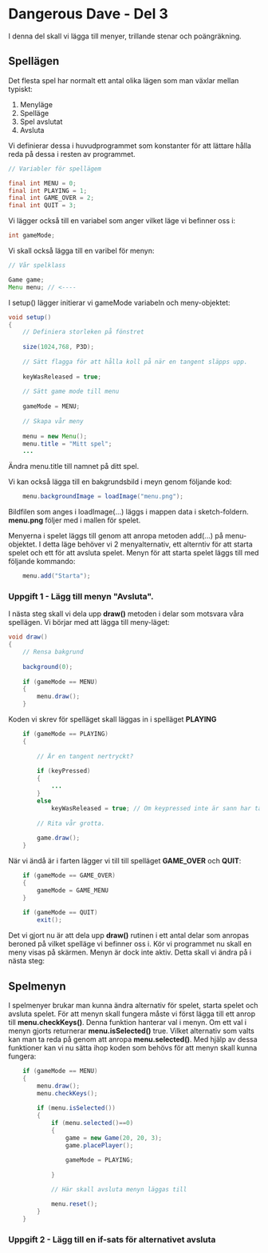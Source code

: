 # Dangerous Dave - Del 3

I denna del skall vi lägga till menyer, trillande stenar och poängräkning.

## Spellägen

Det flesta spel har normalt ett antal olika lägen som man växlar mellan typiskt:

 1. Menyläge
 1. Spelläge
 1. Spel avslutat
 1. Avsluta

Vi definierar dessa i huvudprogrammet som konstanter för att lättare hålla reda på dessa i resten av programmet.

```java
// Variabler för spellägem

final int MENU = 0;
final int PLAYING = 1;
final int GAME_OVER = 2;
final int QUIT = 3;
```

Vi lägger också till en variabel som anger vilket läge vi befinner oss i:

```java
int gameMode;
```

Vi skall också lägga till en varibel för menyn:

```java
// Vår spelklass

Game game;
Menu menu; // <----
```

I setup() lägger initierar vi gameMode variabeln och meny-objektet:

```java
void setup() 
{
    // Definiera storleken på fönstret
    
    size(1024,768, P3D);
            
    // Sätt flagga för att hålla koll på när en tangent släpps upp.
    
    keyWasReleased = true;
    
    // Sätt game mode till menu
    
    gameMode = MENU;
    
    // Skapa vår meny
    
    menu = new Menu();
    menu.title = "Mitt spel";
    ...
```

Ändra menu.title till namnet på ditt spel.

Vi kan också lägga till en bakgrundsbild i meyn genom följande kod:

```java
    menu.backgroundImage = loadImage("menu.png");
```

Bildfilen som anges i loadImage(...) läggs i mappen data i sketch-foldern. **menu.png** följer med i mallen för spelet.

Menyerna i spelet läggs till genom att anropa metoden add(...) på menu-objektet. I detta läge behöver vi 2 menyalternativ, ett alterntiv för att starta spelet och ett för att avsluta spelet. Menyn för att starta spelet läggs till med följande kommando:

```java
    menu.add("Starta");
```

### Uppgift 1 - Lägg till menyn "Avsluta".

I nästa steg skall vi dela upp **draw()** metoden i delar som motsvara våra spellägen. Vi börjar med att lägga till meny-läget:

```java
void draw()
{
    // Rensa bakgrund
    
    background(0);
    
    if (gameMode == MENU)
    {
        menu.draw();
    }
```

Koden vi skrev för spelläget skall läggas in i spelläget **PLAYING**

```java
    if (gameMode == PLAYING)
    {
        
        // Är en tangent nertryckt?
        
        if (keyPressed)
        {
            ...
        }
        else 
            keyWasReleased = true; // Om keypressed inte är sann har tangenten släppts upp.    
        
        // Rita vår grotta.
        
        game.draw();
    }
```

När vi ändå är i farten lägger vi till till spelläget **GAME_OVER** och **QUIT**:

```java
    if (gameMode == GAME_OVER)
    {
        gameMode = GAME_MENU
    }
    
    if (gameMode == QUIT)
        exit();
```

Det vi gjort nu är att dela upp **draw()** rutinen i ett antal delar som anropas beroned på vilket spelläge vi befinner oss i. Kör vi programmet nu skall en meny visas på skärmen. Menyn är dock inte aktiv. Detta skall vi ändra på i nästa steg:

## Spelmenyn

I spelmenyer brukar man kunna ändra alternativ för spelet, starta spelet och avsluta spelet. För att menyn skall fungera måste vi först lägga till ett anrop till **menu.checkKeys()**. Denna funktion hanterar val i menyn. Om ett val i menyn gjorts returnerar **menu.isSelected()** true. Vilket alternativ som valts kan man ta reda på genom att anropa **menu.selected()**. Med hjälp av dessa funktioner kan vi nu sätta ihop koden som behövs för att menyn skall kunna fungera:

```java
    if (gameMode == MENU)
    {
        menu.draw();
        menu.checkKeys();
        
        if (menu.isSelected())
        {
            if (menu.selected()==0)
            {
                game = new Game(20, 20, 3);
                game.placePlayer();
                
                gameMode = PLAYING;
                
            }    

            // Här skall avsluta menyn läggas till

            menu.reset();
        }
    }
```
 
 ### Uppgift 2 - Lägg till en if-sats för alternativet avsluta

 



